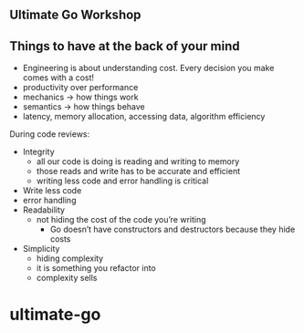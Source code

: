 ## Ultimate Go Workshop
## Things to have at the back of your mind
- Engineering is about understanding cost. Every decision you make comes with a cost!
- productivity over performance
- mechanics → how things work
- semantics → how things behave
- latency, memory allocation, accessing data, algorithm efficiency

During code reviews:

- Integrity
    - all our code is doing is reading and writing to memory
    - those reads and write has to be accurate and efficient
    - writing less code and error handling is critical
- Write less code
- error handling
- Readability
    - not hiding the cost of the code you’re writing
        - Go doesn’t have constructors and destructors because they hide costs
- Simplicity
    - hiding complexity
    - it is something you refactor into
    - complexity sells
# ultimate-go
